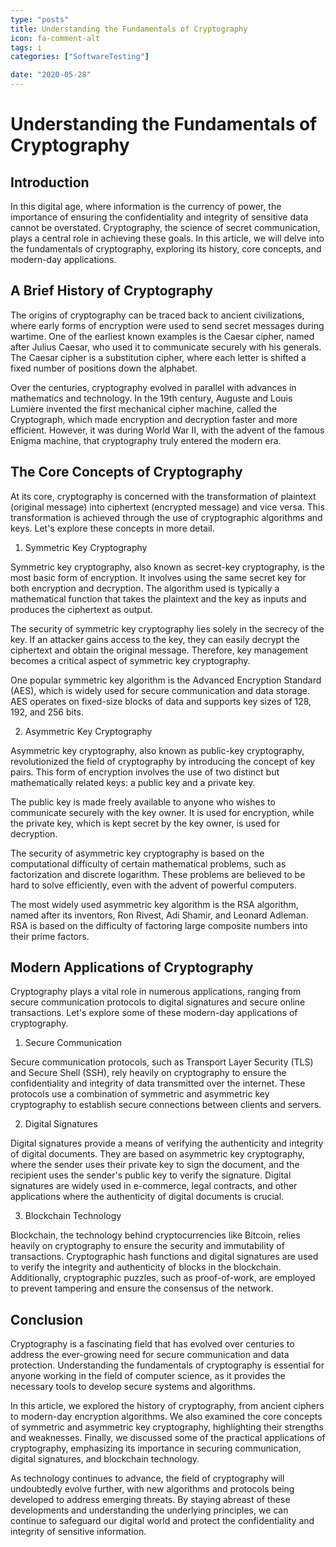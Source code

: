 ```yaml
---
type: "posts"
title: Understanding the Fundamentals of Cryptography
icon: fa-comment-alt
tags: i
categories: ["SoftwareTesting"]

date: "2020-05-28"
---
```




# Understanding the Fundamentals of Cryptography

## Introduction

In this digital age, where information is the currency of power, the importance of ensuring the confidentiality and integrity of sensitive data cannot be overstated. Cryptography, the science of secret communication, plays a central role in achieving these goals. In this article, we will delve into the fundamentals of cryptography, exploring its history, core concepts, and modern-day applications.

## A Brief History of Cryptography

The origins of cryptography can be traced back to ancient civilizations, where early forms of encryption were used to send secret messages during wartime. One of the earliest known examples is the Caesar cipher, named after Julius Caesar, who used it to communicate securely with his generals. The Caesar cipher is a substitution cipher, where each letter is shifted a fixed number of positions down the alphabet.

Over the centuries, cryptography evolved in parallel with advances in mathematics and technology. In the 19th century, Auguste and Louis Lumière invented the first mechanical cipher machine, called the Cryptograph, which made encryption and decryption faster and more efficient. However, it was during World War II, with the advent of the famous Enigma machine, that cryptography truly entered the modern era.

## The Core Concepts of Cryptography

At its core, cryptography is concerned with the transformation of plaintext (original message) into ciphertext (encrypted message) and vice versa. This transformation is achieved through the use of cryptographic algorithms and keys. Let's explore these concepts in more detail.

1. Symmetric Key Cryptography

Symmetric key cryptography, also known as secret-key cryptography, is the most basic form of encryption. It involves using the same secret key for both encryption and decryption. The algorithm used is typically a mathematical function that takes the plaintext and the key as inputs and produces the ciphertext as output.

The security of symmetric key cryptography lies solely in the secrecy of the key. If an attacker gains access to the key, they can easily decrypt the ciphertext and obtain the original message. Therefore, key management becomes a critical aspect of symmetric key cryptography.

One popular symmetric key algorithm is the Advanced Encryption Standard (AES), which is widely used for secure communication and data storage. AES operates on fixed-size blocks of data and supports key sizes of 128, 192, and 256 bits.

2. Asymmetric Key Cryptography

Asymmetric key cryptography, also known as public-key cryptography, revolutionized the field of cryptography by introducing the concept of key pairs. This form of encryption involves the use of two distinct but mathematically related keys: a public key and a private key.

The public key is made freely available to anyone who wishes to communicate securely with the key owner. It is used for encryption, while the private key, which is kept secret by the key owner, is used for decryption.

The security of asymmetric key cryptography is based on the computational difficulty of certain mathematical problems, such as factorization and discrete logarithm. These problems are believed to be hard to solve efficiently, even with the advent of powerful computers.

The most widely used asymmetric key algorithm is the RSA algorithm, named after its inventors, Ron Rivest, Adi Shamir, and Leonard Adleman. RSA is based on the difficulty of factoring large composite numbers into their prime factors.

## Modern Applications of Cryptography

Cryptography plays a vital role in numerous applications, ranging from secure communication protocols to digital signatures and secure online transactions. Let's explore some of these modern-day applications of cryptography.

1. Secure Communication

Secure communication protocols, such as Transport Layer Security (TLS) and Secure Shell (SSH), rely heavily on cryptography to ensure the confidentiality and integrity of data transmitted over the internet. These protocols use a combination of symmetric and asymmetric key cryptography to establish secure connections between clients and servers.

2. Digital Signatures

Digital signatures provide a means of verifying the authenticity and integrity of digital documents. They are based on asymmetric key cryptography, where the sender uses their private key to sign the document, and the recipient uses the sender's public key to verify the signature. Digital signatures are widely used in e-commerce, legal contracts, and other applications where the authenticity of digital documents is crucial.

3. Blockchain Technology

Blockchain, the technology behind cryptocurrencies like Bitcoin, relies heavily on cryptography to ensure the security and immutability of transactions. Cryptographic hash functions and digital signatures are used to verify the integrity and authenticity of blocks in the blockchain. Additionally, cryptographic puzzles, such as proof-of-work, are employed to prevent tampering and ensure the consensus of the network.

## Conclusion

Cryptography is a fascinating field that has evolved over centuries to address the ever-growing need for secure communication and data protection. Understanding the fundamentals of cryptography is essential for anyone working in the field of computer science, as it provides the necessary tools to develop secure systems and algorithms.

In this article, we explored the history of cryptography, from ancient ciphers to modern-day encryption algorithms. We also examined the core concepts of symmetric and asymmetric key cryptography, highlighting their strengths and weaknesses. Finally, we discussed some of the practical applications of cryptography, emphasizing its importance in securing communication, digital signatures, and blockchain technology.

As technology continues to advance, the field of cryptography will undoubtedly evolve further, with new algorithms and protocols being developed to address emerging threats. By staying abreast of these developments and understanding the underlying principles, we can continue to safeguard our digital world and protect the confidentiality and integrity of sensitive information.